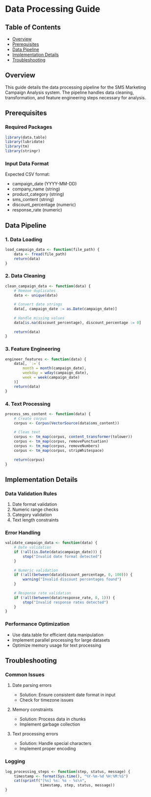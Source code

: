 # Data Processing Guide

## Table of Contents
- [Overview](#overview)
- [Prerequisites](#prerequisites)
- [Data Pipeline](#data-pipeline)
- [Implementation Details](#implementation-details)
- [Troubleshooting](#troubleshooting)

## Overview
This guide details the data processing pipeline for the SMS Marketing Campaign Analysis system. The pipeline handles data cleaning, transformation, and feature engineering steps necessary for analysis.

## Prerequisites

### Required Packages
```R
library(data.table)
library(lubridate)
library(tm)
library(stringr)
```

### Input Data Format
Expected CSV format:
- campaign_date (YYYY-MM-DD)
- company_name (string)
- product_category (string)
- sms_content (string)
- discount_percentage (numeric)
- response_rate (numeric)

## Data Pipeline

### 1. Data Loading
```R
load_campaign_data <- function(file_path) {
    data <- fread(file_path)
    return(data)
}
```

### 2. Data Cleaning
```R
clean_campaign_data <- function(data) {
    # Remove duplicates
    data <- unique(data)
    
    # Convert date strings
    data[, campaign_date := as.Date(campaign_date)]
    
    # Handle missing values
    data[is.na(discount_percentage), discount_percentage := 0]
    
    return(data)
}
```

### 3. Feature Engineering
```R
engineer_features <- function(data) {
    data[, `:=`(
        month = month(campaign_date),
        weekday = wday(campaign_date),
        week = week(campaign_date)
    )]
    return(data)
}
```

### 4. Text Processing
```R
process_sms_content <- function(data) {
    # Create corpus
    corpus <- Corpus(VectorSource(data$sms_content))
    
    # Clean text
    corpus <- tm_map(corpus, content_transformer(tolower))
    corpus <- tm_map(corpus, removePunctuation)
    corpus <- tm_map(corpus, removeNumbers)
    corpus <- tm_map(corpus, stripWhitespace)
    
    return(corpus)
}
```

## Implementation Details

### Data Validation Rules
1. Date format validation
2. Numeric range checks
3. Category validation
4. Text length constraints

### Error Handling
```R
validate_campaign_data <- function(data) {
    # Date validation
    if (!all(is.Date(data$campaign_date))) {
        stop("Invalid date format detected")
    }
    
    # Numeric validation
    if (!all(between(data$discount_percentage, 0, 100))) {
        warning("Invalid discount percentages found")
    }
    
    # Response rate validation
    if (!all(between(data$response_rate, 0, 1))) {
        stop("Invalid response rates detected")
    }
}
```

### Performance Optimization
- Use data.table for efficient data manipulation
- Implement parallel processing for large datasets
- Optimize memory usage for text processing

## Troubleshooting

### Common Issues
1. Date parsing errors
   - Solution: Ensure consistent date format in input
   - Check for timezone issues

2. Memory constraints
   - Solution: Process data in chunks
   - Implement garbage collection

3. Text processing errors
   - Solution: Handle special characters
   - Implement proper encoding

### Logging
```R
log_processing_steps <- function(step, status, message) {
    timestamp <- format(Sys.time(), "%Y-%m-%d %H:%M:%S")
    cat(sprintf("[%s] %s: %s - %s\n", 
                timestamp, step, status, message))
}
```
